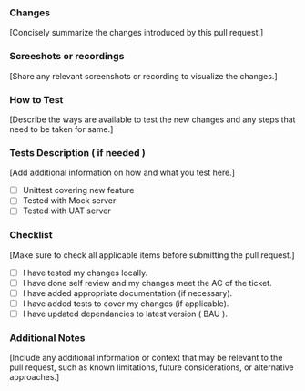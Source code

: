 ### Changes

[Concisely summarize the changes introduced by this pull request.]

### Screeshots or recordings

[Share any relevant screenshots or recording to visualize the changes.]

### How to Test

[Describe the ways are available to test the new changes and any steps that need to be taken for same.]

### Tests Description ( if needed )

[Add additional information on how and what you test here.]

- [ ] Unittest covering new feature
- [ ] Tested with Mock server
- [ ] Tested with UAT server

### Checklist

[Make sure to check all applicable items before submitting the pull request.]

- [ ] I have tested my changes locally.
- [ ] I have done self review and my changes meet the AC of the ticket.
- [ ] I have added appropriate documentation (if necessary).
- [ ] I have added tests to cover my changes (if applicable).
- [ ] I have updated dependancies to latest version ( BAU ).

### Additional Notes

[Include any additional information or context that may be relevant to the pull request, such as known limitations, future considerations, or alternative approaches.]
